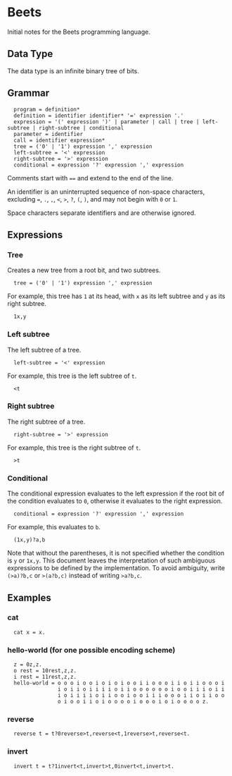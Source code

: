 Beets
=====
Initial notes for the Beets programming language.

Data Type
---------
The data type is an infinite binary tree of bits.

Grammar
-------
```
  program = definition*
  definition = identifier identifier* '=' expression '.'
  expression = '(' expression ')' | parameter | call | tree | left-subtree | right-subtree | conditional
  parameter = identifier
  call = identifier expression*
  tree = ('0' | '1') expression ',' expression
  left-subtree = '<' expression
  right-subtree = '>' expression
  conditional = expression '?' expression ',' expression
```

Comments start with `==` and extend to the end of the line.

An identifier is an uninterrupted sequence of non-space characters,
excluding `=`, `.`, `,`, `<`, `>`, `?`, `(`, `)`, and may not begin
with `0` or `1`.

Space characters separate identifiers and are otherwise ignored.

Expressions
-----------
### Tree
Creates a new tree from a root bit, and two subtrees.
```
  tree = ('0' | '1') expression ',' expression
```
For example, this tree has `1` at its head, with `x` as its left
subtree and `y` as its right subtree.
```
  1x,y
```
### Left subtree
The left subtree of a tree.
```
  left-subtree = '<' expression
```
For example, this tree is the left subtree of `t`.
```
  <t
```
### Right subtree
The right subtree of a tree.
```
  right-subtree = '>' expression
```
For example, this tree is the right subtree of `t`.
```
  >t
```
### Conditional
The conditional expression evaluates to the left expression if the
root bit of the condition evaluates to `0`, otherwise it evaluates to
the right expression.
```
  conditional = expression '?' expression ',' expression
```
For example, this evaluates to `b`.
```
  (1x,y)?a,b
```
Note that without the parentheses, it is not specified whether the
condition is `y` or `1x,y`.  This document leaves the interpretation
of such ambiguous expressions to be defined by the implementation.
To avoid ambiguity, write `(>a)?b,c` or `>(a?b,c)` instead of writing
`>a?b,c`.

Examples
--------

### cat
```
  cat x = x.
```
### hello-world (for one possible encoding scheme)
```
  z = 0z,z.
  o rest = 10rest,z,z.
  i rest = 11rest,z,z.
  hello-world = o o o i o o i o i o i o o i i o o o i i o i i o o o i
                i o i i o i i i i o i i o o o o o o i o o i i i o i i
                i o i i i i o i i o o i o o i i i o o o i i o i i o o
                o i o o i i o i o o o o i o o o i o i o o o o z.
```
### reverse
```
  reverse t = t?0reverse>t,reverse<t,1reverse>t,reverse<t.
```
### invert
```
  invert t = t?1invert<t,invert>t,0invert<t,invert>t.
```
